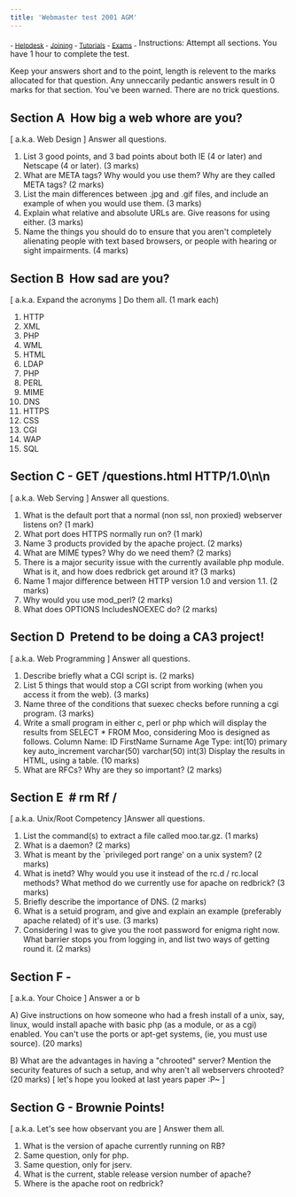 ```yaml
---
title: 'Webmaster test 2001 AGM'
---
```


 <sub> - [Helpdesk](../../) - [Joining](../../joining) - [Tutorials](../../tutorials) - [Exams](../../exams) -</sub>
Instructions: Attempt all sections. You have 1 hour to complete the test.

Keep your answers short and to the point, length is relevent to the marks allocated for that question. Any unneccarily pedantic answers result in 0 marks for that section. You've been warned. There are no trick questions.

## Section A ­ How big a web whore are you?

[ a.k.a. Web Design ] Answer all questions.

1.  List 3 good points, and 3 bad points about both IE (4 or later) and Netscape (4 or later). (3 marks)
2.  What are META tags? Why would you use them? Why are they called META tags? (2 marks)
3.  List the main differences between .jpg and .gif files, and include an example of when you would use them. (3 marks)
4.  Explain what relative and absolute URLs are. Give reasons for using either. (3 marks)
5.  Name the things you should do to ensure that you aren't completely alienating people with text based browsers, or people with hearing or sight impairments. (4 marks)

## Section B ­ How sad are you?

[ a.k.a. Expand the acronyms ] Do them all. (1 mark each)

1.  HTTP
2.  XML
3.  PHP
4.  WML
5.  HTML
6.  LDAP
7.  PHP
8.  PERL
9.  MIME
10.  DNS
11.  HTTPS
12.  CSS
13.  CGI
14.  WAP
15.  SQL

## Section C - GET /questions.html HTTP/1.0\n\n

[ a.k.a. Web Serving ] Answer all questions.

1.  What is the default port that a normal (non ssl, non proxied) webserver listens on? (1 mark)
2.  What port does HTTPS normally run on? (1 mark)
3.  Name 3 products provided by the apache project. (2 marks)
4.  What are MIME types? Why do we need them? (2 marks)
5.  There is a major security issue with the currently available php module. What is it, and how does redbrick get around it? (3 marks)
6.  Name 1 major difference between HTTP version 1.0 and version 1.1\. (2 marks)
7.  Why would you use mod_perl? (2 marks)
8.  What does OPTIONS IncludesNOEXEC do? (2 marks)

## Section D ­ Pretend to be doing a CA3 project!

[ a.k.a. Web Programming ] Answer all questions.

1.  Describe briefly what a CGI script is. (2 marks)
2.  List 5 things that would stop a CGI script from working (when you access it from the web). (3 marks)
3.  Name three of the conditions that suexec checks before running a cgi program. (3 marks)
4.  Write a small program in either c, perl or php which will display the results from SELECT * FROM Moo, considering Moo is designed as follows. Column Name: ID FirstName Surname Age Type: int(10) primary key auto_increment varchar(50) varchar(50) int(3) Display the results in HTML, using a table. (10 marks)
5.  What are RFCs? Why are they so important? (2 marks)

## Section E ­ # rm ­Rf /

[ a.k.a. Unix/Root Competency ]Answer all questions.

1.  List the command(s) to extract a file called moo.tar.gz. (1 marks)
2.  What is a daemon? (2 marks)
3.  What is meant by the `privileged port range' on a unix system? (2 marks)
4.  What is inetd? Why would you use it instead of the rc.d / rc.local methods? What method do we currently use for apache on redbrick? (3 marks)
5.  Briefly describe the importance of DNS. (2 marks)
6.  What is a setuid program, and give and explain an example (preferably apache related) of it's use. (3 marks)
7.  Considering I was to give you the root password for enigma right now. What barrier stops you from logging in, and list two ways of getting round it. (2 marks)

## Section F -

[ a.k.a. Your Choice ] Answer a or b

A) Give instructions on how someone who had a fresh install of a unix, say, linux, would install apache with basic php (as a module, or as a cgi) enabled. You can't use the ports or apt-get systems, (ie, you must use source). (20 marks)

B) What are the advantages in having a "chrooted" server? Mention the security features of such a setup, and why aren't all webservers chrooted? (20 marks) [ let's hope you looked at last years paper :P~ ]

## Section G - Brownie Points!

[ a.k.a. Let's see how observant you are ] Answer them all.

1.  What is the version of apache currently running on RB?
2.  Same question, only for php.
3.  Same question, only for jserv.
4.  What is the current, stable release version number of apache?
5.  Where is the apache root on redbrick?